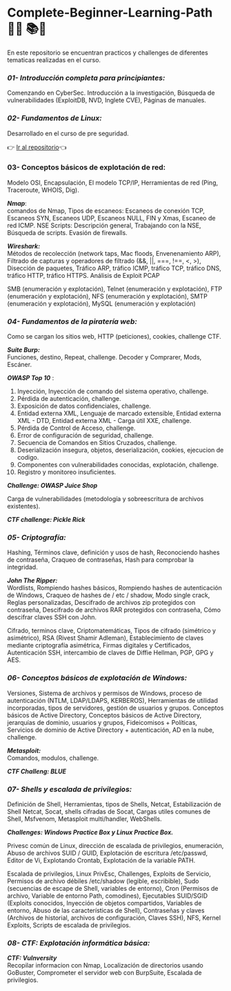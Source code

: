 #  Complete-Beginner-Learning-Path   👨‍💻 📚🥈

En este repositorio se encuentran practicos y challenges de diferentes tematicas realizadas en el curso.

### ***01- Introducción completa para principiantes:*** 
Comenzando en CyberSec. Introducción a la investigación, Búsqueda de vulnerabilidades (ExploitDB, NVD, Inglete CVE), 
Páginas de manuales.

### **_02- Fundamentos de Linux:_** 
Desarrollado en el curso de pre seguridad.

 👉 <a href="https://github.com/manuelpalomeque/Pre-Security-Learning-Path---TryHackMe/tree/main/04-%20Fundamentos%20de%20Linux" 
 target="_blank"> Ir al repositorio</a>👈

### **03- Conceptos básicos de explotación de red:** 
Modelo OSI, Encapsulación, El modelo TCP/IP, Herramientas de red (Ping, Traceroute, WHOIS, Dig).

***Nmap***:  
comandos de Nmap, Tipos de escaneos: Escaneos de conexión TCP, Escaneos SYN, Escaneos UDP, Escaneos NULL, FIN 
y Xmas, Escaneo de red ICMP. NSE Scripts: Descripción general, Trabajando con la NSE, Búsqueda de scripts. Evasión de 
firewalls.

***Wireshark:***  
Métodos de recolección (network taps, Mac floods, Envenenamiento ARP), Filtrado de capturas y operadores 
de filtrado (&&, ||, ===, !==, <, >), Disección de paquetes, Tráfico ARP, tráfico ICMP, tráfico TCP, tráfico DNS, 
tráfico HTTP, tráfico HTTPS. Análisis de Exploit PCAP

SMB (enumeración y explotación), Telnet (enumeración y explotación), FTP (enumeración y explotación), NFS (enumeración 
y explotación), SMTP (enumeración y explotación), MySQL (enumeración y explotación)

### **_04- Fundamentos de la piratería web:_**
Como se cargan los sitios web, HTTP (peticiones), cookies, challenge CTF.

***Suite Burp:***  
Funciones, destino, Repeat, challenge. Decoder y Comprarer, Mods, Escáner.

***OWASP Top 10*** : 
1) Inyección, Inyección de comando del sistema operativo, challenge.
2) Pérdida de autenticación, challenge.
3) Exposición de datos confidenciales, challenge.
4) Entidad externa XML, Lenguaje de marcado extensible, Entidad externa XML - DTD, Entidad externa XML - Carga útil XXE,
challenge.
5) Pérdida de Control de Acceso, challenge.
6) Error de configuración de seguridad, challenge.
7) Secuencia de Comandos en Sitios Cruzados, challenge.
8) Deserialización insegura, objetos, deserialización, cookies, ejecucion de codigo.
9) Componentes con vulnerabilidades conocidas,  explotación, challenge.
10) Registro y monitoreo insuficientes.

***Challenge: OWASP Juice Shop*** 

Carga de vulnerabilidades (metodología y sobreescritura de archivos existentes).

***CTF challenge: Pickle Rick***

### **_05- Criptografía:_** 
Hashing, Términos clave, definición y usos de hash, Reconociendo hashes de contraseña, Craqueo de contraseñas, Hash 
para comprobar la integridad.

***John The Ripper:***  
Wordlists, Rompiendo hashes básicos, Rompiendo hashes de autenticación de Windows, Craqueo de hashes de / etc / shadow,
Modo single crack, Reglas personalizadas, Descifrado de archivos zip protegidos con contraseña, Descifrado de archivos 
RAR protegidos con contraseña, Cómo descifrar claves SSH con John.

Cifrado, terminos clave, Criptomatemáticas, Tipos de cifrado (simétrico y asimétrico), RSA (Rivest Shamir Adleman), 
Establecimiento de claves mediante criptografía asimétrica, Firmas digitales y Certificados, Autenticación SSH, 
intercambio de claves de Diffie Hellman, PGP, GPG y AES.

### **_06- Conceptos básicos de explotación de Windows:_** 
Versiones, Sistema de archivos y permisos de Windows, proceso de autenticación (NTLM, LDAP/LDAPS, KERBEROS), 
Herramientas de utilidad incorporadas, tipos de servidores, gestión de usuarios y grupos.
Conceptos básicos de Active Directory, Conceptos básicos de Active Directory, jerarquías de dominio, usuarios y grupos,
Fideicomisos + Políticas,  Servicios de dominio de Active Directory + autenticación, AD en la nube, challenge.

***Metasploit:***   
Comandos, modulos, challenge.

***CTF Challeng: BLUE***

### **_07- Shells y escalada de privilegios:_** 
Definición de Shell, Herramientas, tipos de Shells, Netcat, Estabilización de Shell Netcat, 
Socat,  shells cifradas de Socat, Cargas utiles comunes de Shell, Msfvenom,  Metasploit multi/handler, WebShells. 

***Challenges: Windows Practice Box y Linux Practice Box.***

Privesc común de Linux, dirección de escalada de privilegios, enumeración, Abuso de archivos SUID / GUID, Explotación 
de escritura /etc/passwd, Editor de Vi, Explotando Crontab, Explotación de la variable PATH.

Escalada de privilegios, Linux PrivEsc, Challenges, Exploits de Servicio, Permisos de archivo débiles /etc/shadow 
(legible, escribible), Sudo (secuencias de escape de Shell, variables de entorno), Cron (Permisos de archivo, Variable 
de entorno Path, comodines), Ejecutables SUID/SGID (Exploits conocidos, Inyección de objetos compartidos, Variables de 
entorno, Abuso de las características de Shell), Contraseñas y claves (Archivos de historial, archivos de configuración, 
Claves SSH), NFS, Kernel Exploits, Scripts de escalada de privilegios.


### **_08- CTF: Explotación informática básica:_** 

***CTF: Vulnversity***   
Recopilar informacion con Nmap, Localización de directorios usando GoBuster, Comprometer el servidor web con BurpSuite, 
Escalada de privilegios.

    
